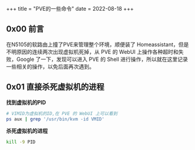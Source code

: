+++
title = "PVE的一些命令"
date = 2022-08-18
+++

## 0x00 前言
在N5105的软路由上撞了PVE来管理整个环境，顺便装了 Homeassistant，但是不明原因的连续两次出现虚拟机死掉，从 PVE 的 WebUI 上操作各种超时和失败，Google 了一下，发现可以进入 PVE 的 Shell 进行操作，所以就在这里记录一些相关的操作，以免后面再次遇到。

## 0x01 直接杀死虚拟机的进程
**找到虚拟机的PID**
```bash
# VIMID为虚拟机的ID,在 PVE 的 WebUI 上可以看到
ps aux | grep '/usr/bin/kvm -id VMID'
```
**杀死虚拟机的进程**
```bash
kill -9 PID
```